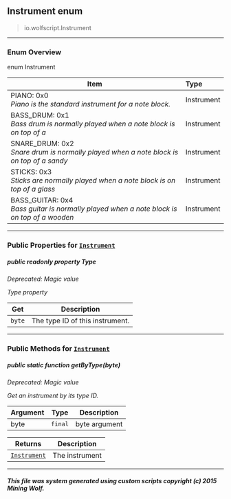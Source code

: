 ## Instrument __enum__

>io.wolfscript.Instrument

---

### Enum Overview

enum Instrument

Item | Type   
--- | :--- 
PIANO: 0x0<br> _Piano is the standard instrument for a note block._ | Instrument
BASS_DRUM: 0x1<br> _Bass drum is normally played when a note block is on top of a_ | Instrument
SNARE_DRUM: 0x2<br> _Snare drum is normally played when a note block is on top of a sandy_ | Instrument
STICKS: 0x3<br> _Sticks are normally played when a note block is on top of a glass_ | Instrument
BASS_GUITAR: 0x4<br> _Bass guitar is normally played when a note block is on top of a wooden_ | Instrument



---


### Public Properties for [`Instrument`](Instrument.md)

##### <a id='type'></a>public  readonly property __Type__
_Deprecated: Magic value_

_Type property_

Get | Description
--- | --- 
`byte` | The type ID of this instrument.



---

### Public Methods for [`Instrument`](Instrument.md)

##### <a id='getbytype'></a>public static function __getByType__(byte)
_Deprecated: Magic value_

_Get an instrument by its type ID._

Argument | Type | Description  
--- | --- | --- 
byte | `final` | byte argument

Returns | Description
--- | --- 
[`Instrument`](Instrument.md) | The instrument


---


##### This file was system generated using custom scripts copyright (c) 2015 Mining Wolf.
	

